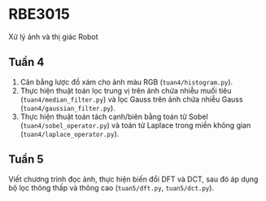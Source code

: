# RBE3015
Xử lý ảnh và thị giác Robot

## Tuần 4
1. Cân bằng lược đồ xám cho ảnh màu RGB (`tuan4/histogram.py`).
2. Thực hiện thuật toán lọc trung vị trên ảnh chứa nhiễu muối tiêu (`tuan4/median_filter.py`) và lọc Gauss trên ảnh chứa nhiễu Gauss (`tuan4/gaussian_filter.py`).
3. Thực hiện thuật toán tách cạnh/biên bằng toán tử Sobel (`tuan4/sobel_operator.py`) và toán tử Laplace trong miền không gian (`tuan4/laplace_operator.py`).

## Tuần 5
Viết chương trình đọc ảnh, thực hiện biến đổi DFT và DCT, sau đó áp dụng bộ lọc thông thấp và thông cao (`tuan5/dft.py`, `tuan5/dct.py`).

